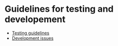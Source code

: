 # Guidelines for testing and developement

- [Testing guidelines](testing.md)
- [Development issues](development.md)
